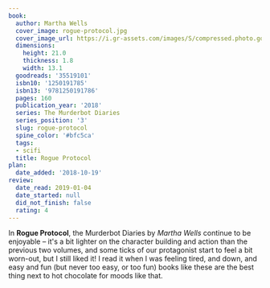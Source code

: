 ```yaml
---
book:
  author: Martha Wells
  cover_image: rogue-protocol.jpg
  cover_image_url: https://i.gr-assets.com/images/S/compressed.photo.goodreads.com/books/1506001607l/35519101._SX98_.jpg
  dimensions:
    height: 21.0
    thickness: 1.8
    width: 13.1
  goodreads: '35519101'
  isbn10: '1250191785'
  isbn13: '9781250191786'
  pages: 160
  publication_year: '2018'
  series: The Murderbot Diaries
  series_position: '3'
  slug: rogue-protocol
  spine_color: '#bfc5ca'
  tags:
  - scifi
  title: Rogue Protocol
plan:
  date_added: '2018-10-19'
review:
  date_read: 2019-01-04
  date_started: null
  did_not_finish: false
  rating: 4
---
```


In **Rogue Protocol**, the Murderbot Diaries by *Martha Wells* continue to be enjoyable – it's a bit lighter on the character building and action than the previous two volumes, and some ticks of our protagonist start to feel a bit worn-out, but I still liked it! I read it when I was feeling tired, and down, and easy and fun (but never too easy, or too fun) books like these are the best thing next to hot chocolate for moods like that.
